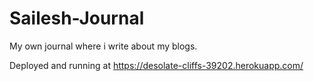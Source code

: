 # Sailesh-Journal
My own journal where i write about my blogs.

Deployed and running at https://desolate-cliffs-39202.herokuapp.com/
